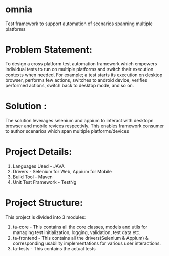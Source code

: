 # omnia
Test framework to support automation of scenarios spanning multiple platforms

Problem Statement:
==================

To design a cross platform test automation framework which empowers individual tests to run on multiple platforms and switch their execution contexts when needed. For example; a test starts its execution on desktop browser, performs few actions, switches to android device, verifies performed actions, switch back to desktop mode, and so on. 

Solution :
==========

The solution leverages selenium and appium to interact with desktopn browser and mobile revices respectivly.
This enables framework consumer to author scenarios which span multiple platforms/devices

Project Details:
================

1. Languages Used - JAVA
2. Drivers - Selenium for Web, Appium for Mobile
3. Build Tool - Maven
4. Unit Test Framework - TestNg

Project Structure:
===================
This project is divided into 3 modules:
1. ta-core - This contains all the core classes, models and utils for managing test initialization, logging, validation, test data etc.
2. ta-frontend -  This contains all the drivers(Selenium & Appium) & corresponding usability implementations for various user interactions.
3. ta-tests -  This contains the actual tests
